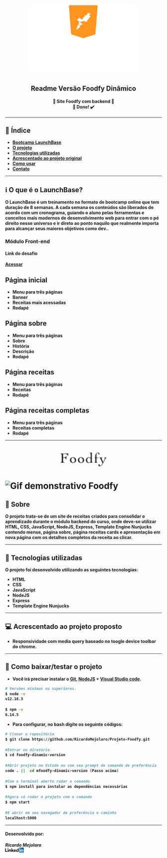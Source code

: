 <h1 align=center>
<img src="foodfy-dinamic-version/public/assets/logo-launchbase.svg" alt="Bootcamp LaunchBase" width="350px">
<h2 align=center><strong>Readme Versão Foodfy Dinâmico<strong></h2>
</h1>

<h4 align="center"> 
🚀 Site Foodfy com backend 🚀 <br/> 🚀 Done! ✔️
</h4>

---

## 📑️ Índice

- [Bootcamp LaunchBase](#ℹ️-O-que-é-o-LaunchBase)
- [O projeto](#📝️-Sobre)
- [Tecnologias utilizadas](#🚀️-Tecnologias-utilizadas)
- [Acrescentado ao projeto original](#💻️-Acrescentado-ao-projeto-original)
- [Como usar](#💾️-Como-baixar/testar-o-projeto)
- [Contato](#-Desenvolvido-por:)

---

## ℹ️ O que é o LaunchBase?

O LaunchBase é um treinamento no formato de bootcamp online que tem duração de 8 semanas. A cada semana os conteúdos são liberados de acordo com um cronograma, guiando o aluno pelas ferramentas e conceitos mais modernos de desenvolvimento web para entrar com o pé direito nesse universo e ir direto ao ponto naquilo que realmente importa para alcançar seus maiores objetivos como dev..

### Módulo Front-end

<h4>Link do desafio</h4>
<a href="https://github.com/Rocketseat/bootcamp-launchbase-desafios-03/blob/master/desafios/03-refatorando-foodfy.md" target="_blank">Acessar</a>

<h2>Página inicial</h2>
<ul>
  <li>Menu para três páginas</li>
  <li>Banner</li>
  <li>Receitas mais acessadas</li>
  <li>Rodapé</li>
</ul>

<h2>Página sobre</h2>
<ul>
  <li>Menu para três páginas</li>
  <li>Sobre</li>
  <li>História</li>
  <li>Descrição</li>
  <li>Rodapé</li>
</ul>

<h2>Página receitas</h2>
<ul>
  <li>Menu para três páginas</li>
  <li>Receitas</li>
  <li>Rodapé</li>
</ul>

<h2>Página receitas completas</h2>
<ul>
  <li>Menu para três páginas</li>
  <li>Receitas completas</li>
  <li>Rodapé</li>
</ul>

---

<h1 align=center>
<img src="foodfy-dinamic-version/public/assets/logo.png" alt="Foodfy logo" width="150">
</h1>

<h1>
<img src="foodfy-dinamic-version/public/assets/foodfy.gif" alt="Gif demonstrativo Foodfy">
</h1>

## 📝️ Sobre

O projeto trata-se de um site de receitas criados para consolidar o aprendizado
durante o módulo backend do curso, onde deve-se utilizar HTML, CSS, JavaScript,
NodeJS, Express, Template Engine Nunjucks contendo menus, página sobre, página
receitas cards e apresentação em nova página com os detalhes completos da
receita ao clicar.

---

## 🚀️ Tecnologias utilizadas

O projeto foi desenvolvido utilizando as seguintes tecnologias:

- HTML
- CSS
- JavaScript
- NodeJS
- Express
- Template Engine Nunjucks

---

## 💻️ Acrescentado ao projeto proposto

- Responsividade com media query baseado no toogle device toolbar do chrome.

---

## 💾️ Como baixar/testar o projeto

- Você irá precisar instalar o [Git](https://git-scm.com/), [NodeJS](https://nodejs.org/pt-br/download/) + [Visual Studio code](https://code.visualstudio.com/).

```bash
# Versões mínimas ou superiores.
$ node -v
v12.16.3

$ npm -v
6.14.5
```

- Para configurar, no bash digite os seguinte códigos:

```bash
# Clonar o repositório
$ git clone https://github.com/RicardoMejolaro/Projeto-Foodfy.git

#Entrar no diretório
$ cd foodfy-dinamic-version

#Abrir projeto no VsCode ou com seu prompt de comando de preferência
code . ||  cd mfoodfy-dinamic-version (Passo acima) 

#Com o terminal aberto rodar o comando
$ npm install para instalar as dependências necessárias

#Agora só rodar o projeto com o comando
$ npm start

#E abrir em seu navegador de preferência o caminho
localhost:5000

```
---

#### Desenvolvido por:

***Ricardo Mejolaro*** 
<br/> 
<a href="https://www.linkedin.com/in/ricardo-mejolaro/">
<img src="foodfy-dinamic-version/public/assets/linkedin.png">
</a>
